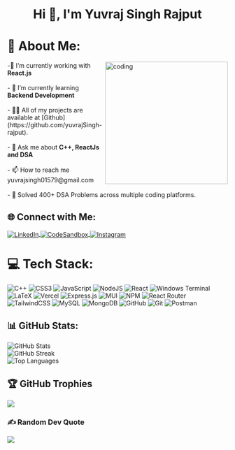 <h1 align="center">Hi 👋, I'm Yuvraj Singh Rajput</h1>

# 💫 About Me:
<img align="right" alt="coding" width="280" src="https://static.wixstatic.com/media/bbe642_62414e50bef34ce28db1afabf55f17ec~mv2.gif"/>
-🔭 I’m currently working with <b>React.js</b><br/><br/>- 🌱 I’m currently learning <b>Backend Development</b><br/><br/>- 👨‍💻 All of my projects are available at [Github](https://github.com/yuvrajSingh-rajput).<br/><br/>- 💬 Ask me about <b>C++, ReactJs and DSA</b><br/><br/>- 📫 How to reach me yuvrajsingh01579@gmail.com<br /><br/>- 🤖 Solved 400+ DSA Problems across multiple coding platforms.<br/>

## 🌐 Connect with Me:
<p align="left">
  <a href="https://linkedin.com/in/yuvraj-singh-rajput-12489925a" target="_blank">
    <img align="center" src="https://img.shields.io/badge/-LinkedIn-%230077B5.svg?style=for-the-badge&logo=linkedin&logoColor=white" alt="LinkedIn" />
  </a>
  <a href="https://codesandbox.com/yuvrajsingh-rajput" target="_blank">
    <img align="center" src="https://img.shields.io/badge/-CodeSandbox-%23333.svg?style=for-the-badge&logo=codesandbox&logoColor=white" alt="CodeSandbox" />
  </a>
  <a href="https://instagram.com/_yuvrajsinghrajput_" target="_blank">
    <img align="center" src="https://img.shields.io/badge/-Instagram-%23E4405F.svg?style=for-the-badge&logo=instagram&logoColor=white" alt="Instagram" />
  </a>
</p>

# 💻 Tech Stack:
![C++](https://img.shields.io/badge/c++-%2300599C.svg?style=for-the-badge&logo=c%2B%2B&logoColor=white) ![CSS3](https://img.shields.io/badge/css3-%231572B6.svg?style=for-the-badge&logo=css3&logoColor=white) ![JavaScript](https://img.shields.io/badge/javascript-%23323330.svg?style=for-the-badge&logo=javascript&logoColor=%23F7DF1E) ![NodeJS](https://img.shields.io/badge/node.js-6DA55F?style=for-the-badge&logo=node.js&logoColor=white) ![React](https://img.shields.io/badge/react-%2320232a.svg?style=for-the-badge&logo=react&logoColor=%2361DAFB) 
![Windows Terminal](https://img.shields.io/badge/Windows%20Terminal-%234D4D4D.svg?style=for-the-badge&logo=windows-terminal&logoColor=white) ![LaTeX](https://img.shields.io/badge/latex-%23008080.svg?style=for-the-badge&logo=latex&logoColor=white) ![Vercel](https://img.shields.io/badge/vercel-%23000000.svg?style=for-the-badge&logo=vercel&logoColor=white) ![Express.js](https://img.shields.io/badge/express.js-%23404d59.svg?style=for-the-badge&logo=express&logoColor=%2361DAFB) ![MUI](https://img.shields.io/badge/MUI-%230081CB.svg?style=for-the-badge&logo=mui&logoColor=white) ![NPM](https://img.shields.io/badge/NPM-%23CB3837.svg?style=for-the-badge&logo=npm&logoColor=white)  ![React Router](https://img.shields.io/badge/React_Router-CA4245?style=for-the-badge&logo=react-router&logoColor=white) ![TailwindCSS](https://img.shields.io/badge/tailwindcss-%2338B2AC.svg?style=for-the-badge&logo=tailwind-css&logoColor=white) ![MySQL](https://img.shields.io/badge/mysql-4479A1.svg?style=for-the-badge&logo=mysql&logoColor=white) ![MongoDB](https://img.shields.io/badge/MongoDB-%234ea94b.svg?style=for-the-badge&logo=mongodb&logoColor=white) ![GitHub](https://img.shields.io/badge/github-%23121011.svg?style=for-the-badge&logo=github&logoColor=white) ![Git](https://img.shields.io/badge/git-%23F05033.svg?style=for-the-badge&logo=git&logoColor=white) ![Postman](https://img.shields.io/badge/Postman-FF6C37?style=for-the-badge&logo=postman&logoColor=white)

## 📊 GitHub Stats:
<p align="left">
  <img src="https://github-readme-stats.vercel.app/api?username=yuvrajsingh-rajput&theme=shades-of-purple&hide_border=false&include_all_commits=false&count_private=false" alt="GitHub Stats" /><br/>
  <img src="https://github-readme-streak-stats.herokuapp.com/?user=yuvrajsingh-rajput&theme=shades-of-purple&hide_border=false" alt="GitHub Streak" /><br/>
  <img src="https://github-readme-stats.vercel.app/api/top-langs/?username=yuvrajsingh-rajput&theme=shades-of-purple&hide_border=false&include_all_commits=false&count_private=false&layout=compact" alt="Top Languages" />
</p>

## 🏆 GitHub Trophies
![](https://github-profile-trophy.vercel.app/?username=yuvrajsingh-rajput&theme=radical&no-frame=false&no-bg=true&margin-w=4)

### ✍️ Random Dev Quote
![](https://quotes-github-readme.vercel.app/api?type=horizontal&theme=radical)
